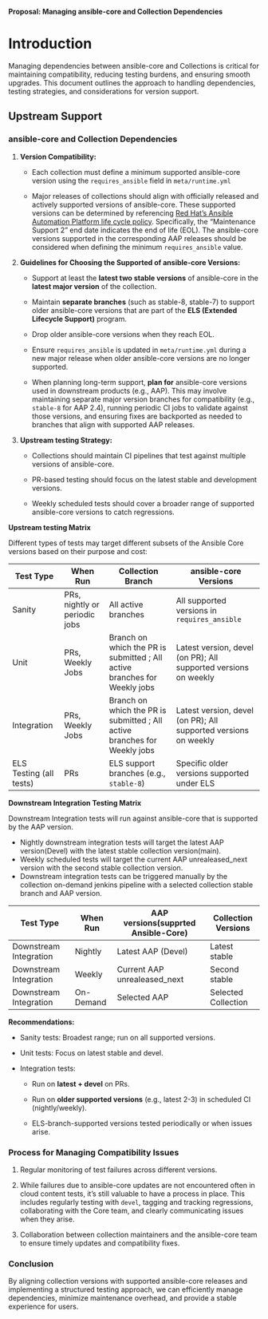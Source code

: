 **Proposal: Managing ansible-core and Collection Dependencies**

# **Introduction**

Managing dependencies between ansible-core and Collections is critical for maintaining compatibility, reducing testing burdens, and ensuring smooth upgrades. This document outlines the approach to handling dependencies, testing strategies, and considerations for version support.

## **Upstream Support**
### **ansible-core and Collection Dependencies**

1. **Version Compatibility:**
    
    - Each collection must define a minimum supported ansible-core version using the `requires_ansible` field in `meta/runtime.yml`
        
    - Major releases of collections should align with officially released and actively supported versions of ansible-core. These supported versions can be determined by referencing [Red Hat’s Ansible Automation Platform life cycle policy](https://access.redhat.com/support/policy/updates/ansible-automation-platform#dates). Specifically, the “Maintenance Support 2” end date indicates the end of life (EOL). The ansible-core versions supported in the corresponding AAP releases should be considered when defining the minimum `requires_ansible` value.

        
2.  **Guidelines for Choosing the Supported  of ansible-core Versions:**
    
           
    - Support at least the **latest two stable versions** of ansible-core in the **latest major version** of the collection.
        
    - Maintain **separate branches** (such as stable-8, stable-7) to support older ansible-core versions that are part of the **ELS (Extended Lifecycle Support)** program.
        
    - Drop older ansible-core versions when they reach EOL.
        
    - Ensure `requires_ansible` is updated in `meta/runtime.yml` during a new major release when older ansible-core versions are no longer supported.
        
    - When planning long-term support, **plan for** ansible-core versions used in downstream products (e.g., AAP). This may involve maintaining separate major version branches for compatibility (e.g., `stable-8` for AAP 2.4), running periodic CI jobs to validate against those versions, and ensuring fixes are backported as needed to branches that align with supported AAP releases.
    
3. **Upstream testing Strategy:**
    
    - Collections should maintain CI pipelines that test against multiple versions of ansible-core.
        
    - PR-based testing should focus on the latest stable and development versions.
        
    - Weekly scheduled tests should cover a broader range of supported ansible-core versions to catch regressions.

**Upstream testing Matrix**

  Different types of tests may target different subsets of the Ansible Core versions based on their purpose and cost:

| Test Type               | When Run                      | Collection Branch                                                         | ansible-core Versions                                           |
| ----------------------- | ----------------------------- | ------------------------------------------------------------------------- | --------------------------------------------------------------- |
| Sanity                  | PRs, nightly or periodic jobs | All active branches                                                       | All supported versions in `requires_ansible`                    |
| Unit                    | PRs, Weekly Jobs              | Branch on which the PR is submitted ; All active branches for Weekly jobs | Latest version, devel (on PR); All supported versions on weekly |
| Integration             | PRs, Weekly Jobs              | Branch on which the PR is submitted ; All active branches for Weekly jobs | Latest version, devel (on PR); All supported versions on weekly |
| ELS Testing (all tests) | PRs                           | ELS support branches (e.g., `stable-8`)                                   | Specific older versions supported under ELS                     |

**Downstream Integration Testing Matrix**

  Downstream Integration tests will run against ansible-core that is supported by the AAP version.
  - Nightly downstream integration tests will target the latest AAP version(Devel) with the latest stable collection version(main).
  - Weekly scheduled tests will target the current AAP unrealeased_next version with the second stable collection version.
  - Downstream integration tests can be triggered manually by the collection on-demand jenkins pipeline with a selected collection stable branch and AAP version. 
  

| Test Type   | When Run         | AAP versions(supprted Ansible-Core)       | Collection Versions  |
| ----------- | ---------------- | ---------------- | ----------------------------------------------------- |
| Downstream Integration      | Nightly   | Latest AAP (Devel)  | Latest stable
| Downstream Integration      | Weekly    | Current AAP unrealeased_next   | Second stable     |
| Downstream Integration | On-Demand | Selected AAP | Selected Collection


**Recommendations:**
       
   - Sanity tests: Broadest range; run on all supported versions.

   -  Unit tests: Focus on latest stable and devel.

   -  Integration tests:

        -  Run on **latest + devel** on PRs.

        -  Run on **older supported versions** (e.g., latest 2-3) in scheduled CI (nightly/weekly).

        -  ELS-branch-supported versions tested periodically or when issues arise.
            

### **Process for Managing Compatibility Issues**

1. Regular monitoring of test failures across different versions.
    
2. While failures due to ansible-core updates are not encountered often in cloud content tests, it’s still valuable to have a process in place. This includes regularly testing with `devel`, tagging and tracking regressions, collaborating with the Core team, and clearly communicating issues when they arise.
    
3. Collaboration between collection maintainers and the ansible-core team to ensure timely updates and compatibility fixes.
    

### **Conclusion**

By aligning collection versions with supported ansible-core releases and implementing a structured testing approach, we can efficiently manage dependencies, minimize maintenance overhead, and provide a stable experience for users.
